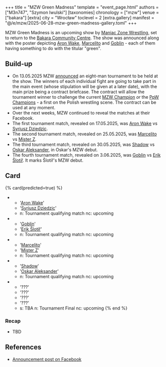 +++
title = "MZW Green Madness"
template = "event_page.html"
authors = ["M3n747", "Szymon Iwulski"]
[taxonomies]
chronology = ["mzw"]
venue = ["bakara"]
[extra]
city = "Wrocław"
toclevel = 2
[extra.gallery]
manifest = "@/e/mzw/2025-06-28-mzw-green-madness-gallery.toml"
+++

MZW Green Madness is an upcoming show by [Maniac Zone Wrestling](@/o/mzw.md), set to return to the [Bakara Community Centre](@/v/bakara.md).
The show was announced along with the poster depicting [Aron Wake](@/w/aron-wake.md), [Marcelito](@/w/marcelito.md) and [Goblin](@/w/goblin.md) - each of them having something to do with the titular "green".

## Build-up

* On 13.05.2025 MZW [announced][walizka] an eight-man tournament to be held at the show. The winners of each individual fight are going to take part in the main event (whose stipulation will be given at a later date), with the main prize being a contract briefcase. The contract will allow the tournament winner to challenge the current [MZW Champion](@/c/mzw-championship.md) _or_ the [PpW Champions](@/c/ppw-championship.md) - a first on the Polish wrestling scene. The contract can be used at any moment.
* Over the next weeks, MZW continued to reveal the matches at their Facebook.
* The first tournament match, revealed on 17.05.2025, was [Aron Wake](@/w/aron-wake.md) vs [Syriusz Dziedzic](@/w/dziedzic.md).
* The second tournament match, revealed on 25.05.2025, was [Marcelito](@/w/marcelito.md) vs [Mister Z](@/w/mister-z.md).
* The third tournament match, revealed on 30.05.2025, was [Shadow](@/w/shadow.md) vs [Oskar Aleksander](@/w/oskar-aleksander.md), in Oskar's MZW debut.
* The fourth tournament match, revealed on 3.06.2025, was [Goblin](@/w/goblin.md) vs [Erik Šlotíř](@/w/erik-slotir.md). It marks Šlotíř's MZW debut.

## Card

{% card(predicted=true) %}
- - '[Aron Wake](@/w/aron-wake.md)'
  - '[Syriusz Dziedzic](@/w/dziedzic.md)'
  - n: Tournament qualifying match
    nc: upcoming
- - '[Goblin](@/w/goblin.md)'
  - '[Erik Šlotíř](@/w/erik-slotir.md)'
  - n: Tournament qualifying match
    nc: upcoming
- - '[Marcelito](@/w/marcelito.md)'
  - '[Mister Z](@/w/mister-z.md)'
  - n: Tournament qualifying match
    nc: upcoming
- - '[Shadow](@/w/shadow.md)'
  - '[Oskar Aleksander](@/w/oskar-aleksander.md)'
  - n: Tournament qualifying match
    nc: upcoming
- - '???'
  - '???'
  - '???'
  - '???'
  - s: TBA
    n: Tournament Final
    nc: upcoming
{% end %}

### Recap

* TBD

## References

* [Announcement post on Facebook](https://www.facebook.com/photo/?fbid=1096604642497925&set=a.548442050647523)

[walizka]: https://www.facebook.com/photo/?fbid=1108274157997640&set=a.548442050647523
